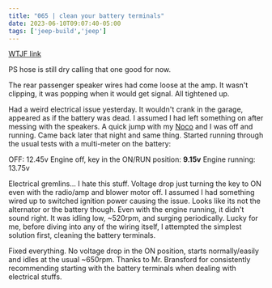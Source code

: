 ```yaml
---
title: "065 | clean your battery terminals"
date: 2023-06-10T09:07:40-05:00
tags: ['jeep-build','jeep']
---
```

[WTJF link](https://wranglertjforum.com/threads/prndls-green-one.55717/post-1342468)

PS hose is still dry calling that one good for now.

The rear passenger speaker wires had come loose at the amp. It wasn't clipping, it was popping when it would get signal. All tightened up.

Had a weird electrical issue yesterday. It wouldn't crank in the garage, appeared as if the battery was dead. I assumed I had left something on after messing with the speakers. A quick jump with my [Noco](https://www.amazon.com/gp/product/B0924V8SPC/) and I was off and running. Came back later that night and same thing. Started running through the usual tests with a multi-meter on the battery:

OFF: 12.45v
Engine off, key in the ON/RUN position: **9.15v**
Engine running: 13.75v

Electrical gremlins... I hate this stuff. Voltage drop just turning the key to ON even with the radio/amp and blower motor off. I assumed I had something wired up to switched ignition power causing the issue. Looks like its not the alternator or the battery though. Even with the engine running, it didn't sound right. It was idling low, ~520rpm, and surging periodically. Lucky for me, before diving into any of the wiring itself, I attempted the simplest solution first, cleaning the battery terminals.

Fixed everything. No voltage drop in the ON position, starts normally/easily and idles at the usual ~650rpm. Thanks to Mr. Bransford for consistently recommending starting with the battery terminals when dealing with electrical stuffs.